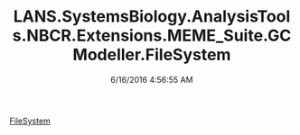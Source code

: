 ﻿---
title: LANS.SystemsBiology.AnalysisTools.NBCR.Extensions.MEME_Suite.GCModeller.FileSystem
date: 6/16/2016 4:56:55 AM
---

[FileSystem](T-LANS.SystemsBiology.AnalysisTools.NBCR.Extensions.MEME_Suite.GCModeller.FileSystem.FileSystem.html)
